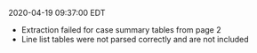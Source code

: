 2020-04-19 09:37:00 EDT


- Extraction failed for case summary tables from page 2
- Line list tables were not parsed correctly and are not included
